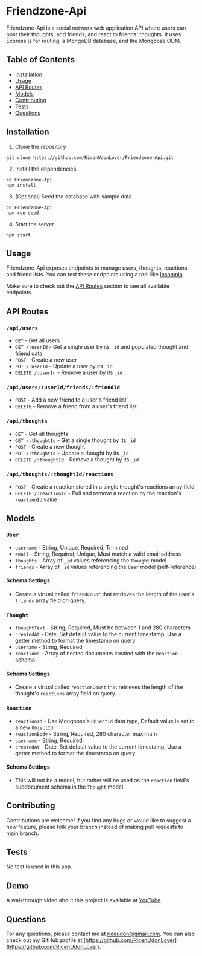 # Friendzone-Api

Friendzone-Api is a social network web application API where users can post their thoughts, add friends, and
react to friends' thoughts. It uses Express.js for routing, a MongoDB database, and the Mongoose ODM.

## Table of Contents

* [Installation](#installation)
* [Usage](#usage)
* [API Routes](#api-routes)
* [Models](#models)
* [Contributing](#contributing)
* [Tests](#tests)
* [Questions](#questions)

## Installation

1. Clone the repository

```
git clone https://github.com/RicenUdonLover/Friendzone-Api.git
```

2. Install the dependencies

```
cd Friendzone-Api
npm install
```

3. (Optional) Seed the database with sample data

```
cd Friendzone-Api
npm run seed
```

4. Start the server

```
npm start
```


## Usage

Friendzone-Api exposes endpoints to manage users, thoughts, reactions, and friend lists. You can test these endpoints using a tool like [Insomnia](https://insomnia.rest/).

Make sure to check out the [API Routes](#api-routes) section to see all available endpoints.

## API Routes

### `/api/users`

- `GET` - Get all users
- `GET /:userId` - Get a single user by its `_id` and populated thought and friend data
- `POST` - Create a new user
- `PUT /:userId` - Update a user by its `_id`
- `DELETE /:userId` - Remove a user by its `_id`

### `/api/users/:userId/friends/:friendId`

- `POST` - Add a new friend to a user's friend list
- `DELETE` - Remove a friend from a user's friend list

### `/api/thoughts`

- `GET` - Get all thoughts
- `GET /:thoughtId` - Get a single thought by its `_id`
- `POST` - Create a new thought
- `PUT /:thoughtId` - Update a thought by its `_id`
- `DELETE /:thoughtId` - Remove a thought by its `_id`

### `/api/thoughts/:thoughtId/reactions`

- `POST` - Create a reaction stored in a single thought's reactions array field
- `DELETE /:reactionId` - Pull and remove a reaction by the reaction's `reactionId` value

## Models

### `User`

- `username` - String, Unique, Required, Trimmed
- `email` - String, Required, Unique, Must match a valid email address
- `thoughts` - Array of `_id` values referencing the `Thought` model
- `friends` - Array of `_id` values referencing the `User` model (self-reference)

#### Schema Settings

- Create a virtual called `friendCount` that retrieves the length of the user's `friends` array field on query.

### `Thought`

- `thoughtText` - String, Required, Must be between 1 and 280 characters
- `createdAt` - Date, Set default value to the current timestamp, Use a getter method to format the timestamp on query
- `username` - String, Required
- `reactions` - Array of nested documents created with the `Reaction` schema

#### Schema Settings

- Create a virtual called `reactionCount` that retrieves the length of the thought's `reactions` array field on query.

### `Reaction`

- `reactionId` - Use Mongoose's `ObjectId` data type, Default value is set to a new `ObjectId`
- `reactionBody` - String, Required, 280 character maximum
- `username` - String, Required
- `createdAt` - Date, Set default value to the current timestamp, Use a getter method to format the timestamp on query

#### Schema Settings

- This will not be a model, but rather will be used as the `reaction` field's subdocument schema in the `Thought` model.

## Contributing

Contributions are welcome! If you find any bugs or would like to suggest a new feature, please folk your branch instead of making pull requests to main branch.

## Tests

No test is used in this app.

## Demo

A walkthrough video about this project is available at [YouTube](https://youtu.be/fbVGDw3liFI).

## Questions

For any questions, please contact me at [riceudon@gmail.com](mailto:riceudon@gmail.com). You can also check out my GitHub profile at [https://github.com/RicenUdonLover](https://github.com/RicenUdonLover).